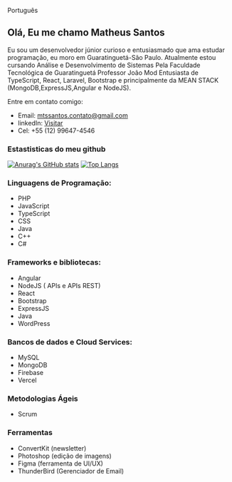 Português 

## Olá, Eu me chamo Matheus Santos

Eu sou um desenvolvedor júnior curioso e entusiasmado que ama estudar programação, eu moro em Guaratinguetá-São Paulo. Atualmente estou cursando Análise e Desenvolvimento de Sistemas Pela Faculdade Tecnológica de Guaratinguetá Professor João Mod
Entusiasta de TypeScript, React, Laravel, Bootstrap e principalmente da MEAN STACK (MongoDB,ExpressJS,Angular e NodeJS).

Entre em contato comigo:

- Email: mtssantos.contato@gmail.com
- linkedIn: [Visitar](https://www.linkedin.com/in/matheus-henrique-dos-santos-1031711a1/)
- Cel: +55 (12) 99647-4546

### Estastisticas do meu github
[![Anurag's GitHub stats](https://github-readme-stats.vercel.app/api?username=matheushenrique200302&layout=compact)](https://github.com/anuraghazra/github-readme-stats) [![Top Langs](https://github-readme-stats.vercel.app/api/top-langs/?username=matheushenrique200302&layout=compact)](https://github.com/anuraghazra/github-readme-stats)

### Linguagens de Programação:

 - PHP
 - JavaScript
 - TypeScript
 - CSS
 - Java
 - C++
 - C#
 
### Frameworks e bibliotecas:

 - Angular
 - NodeJS ( APIs e APIs REST)
 - React
 - Bootstrap
 - ExpressJS
 - Java
 - WordPress
 
 ### Bancos de dados e Cloud Services:
 - MySQL
 - MongoDB
 - Firebase 
 - Vercel
 
### Metodologias Ágeis
 - Scrum
 
### Ferramentas
- ConvertKit (newsletter)
- Photoshop (edição de imagens)
- Figma (ferramenta de UI/UX)
- ThunderBird (Gerenciador de Email)

